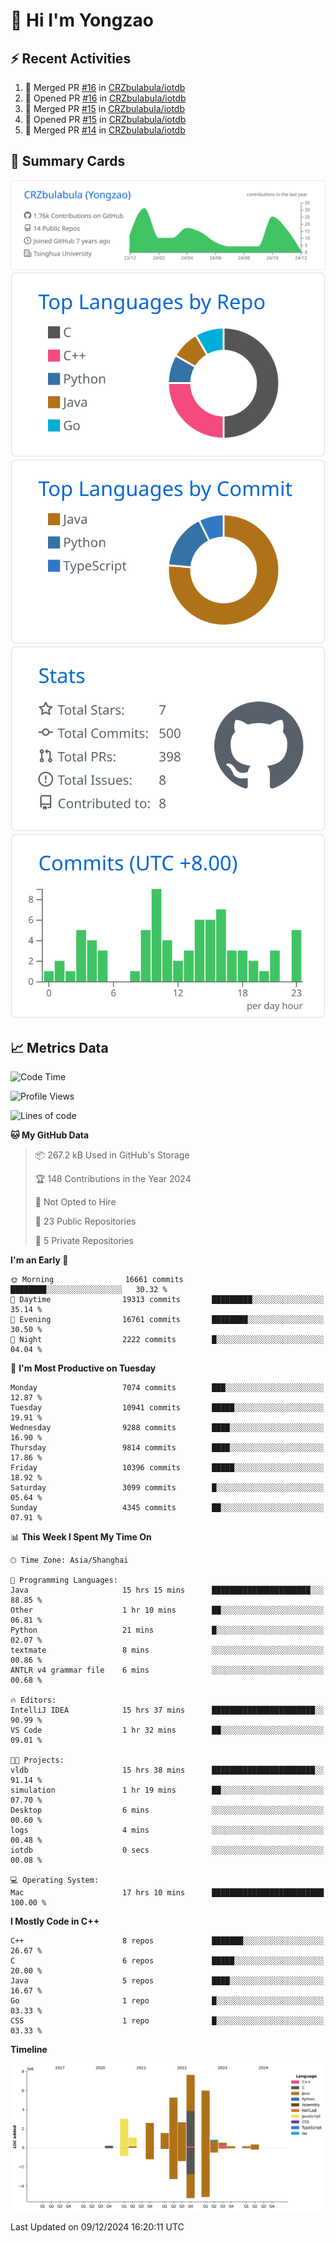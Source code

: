 # 👋 Hi I'm Yongzao

## ⚡ Recent Activities
<!--START_SECTION:activity-->
1. 🎉 Merged PR [#16](https://github.com/CRZbulabula/iotdb/pull/16) in [CRZbulabula/iotdb](https://github.com/CRZbulabula/iotdb)
2. 💪 Opened PR [#16](https://github.com/CRZbulabula/iotdb/pull/16) in [CRZbulabula/iotdb](https://github.com/CRZbulabula/iotdb)
3. 🎉 Merged PR [#15](https://github.com/CRZbulabula/iotdb/pull/15) in [CRZbulabula/iotdb](https://github.com/CRZbulabula/iotdb)
4. 💪 Opened PR [#15](https://github.com/CRZbulabula/iotdb/pull/15) in [CRZbulabula/iotdb](https://github.com/CRZbulabula/iotdb)
5. 🎉 Merged PR [#14](https://github.com/CRZbulabula/iotdb/pull/14) in [CRZbulabula/iotdb](https://github.com/CRZbulabula/iotdb)
<!--END_SECTION:activity-->

## 🎑 Summary Cards

[![](https://raw.githubusercontent.com/CRZbulabula/CRZbulabula/main/profile-summary-card-output/github/0-profile-details.svg)](https://github.com/vn7n24fzkq/github-profile-summary-cards)
[![](https://raw.githubusercontent.com/CRZbulabula/CRZbulabula/main/profile-summary-card-output/github/1-repos-per-language.svg)](https://github.com/vn7n24fzkq/github-profile-summary-cards) [![](https://raw.githubusercontent.com/CRZbulabula/CRZbulabula/main/profile-summary-card-output/github/2-most-commit-language.svg)](https://github.com/vn7n24fzkq/github-profile-summary-cards)
[![](https://raw.githubusercontent.com/CRZbulabula/CRZbulabula/main/profile-summary-card-output/github/3-stats.svg)](https://github.com/vn7n24fzkq/github-profile-summary-cards) [![](https://raw.githubusercontent.com/CRZbulabula/CRZbulabula/main/profile-summary-card-output/github/4-productive-time.svg)](https://github.com/vn7n24fzkq/github-profile-summary-cards)

## 📈 Metrics Data

<!--START_SECTION:waka-->
![Code Time](http://img.shields.io/badge/Code%20Time-746%20hrs%2042%20mins-blue)

![Profile Views](http://img.shields.io/badge/Profile%20Views-0-blue)

![Lines of code](https://img.shields.io/badge/From%20Hello%20World%20I%27ve%20Written-31.8%20million%20lines%20of%20code-blue)

**🐱 My GitHub Data** 

> 📦 267.2 kB Used in GitHub's Storage 
 > 
> 🏆 148 Contributions in the Year 2024
 > 
> 🚫 Not Opted to Hire
 > 
> 📜 23 Public Repositories 
 > 
> 🔑 5 Private Repositories 
 > 
**I'm an Early 🐤** 

```text
🌞 Morning                16661 commits       ████████░░░░░░░░░░░░░░░░░   30.32 % 
🌆 Daytime                19313 commits       █████████░░░░░░░░░░░░░░░░   35.14 % 
🌃 Evening                16761 commits       ████████░░░░░░░░░░░░░░░░░   30.50 % 
🌙 Night                  2222 commits        █░░░░░░░░░░░░░░░░░░░░░░░░   04.04 % 
```
📅 **I'm Most Productive on Tuesday** 

```text
Monday                   7074 commits        ███░░░░░░░░░░░░░░░░░░░░░░   12.87 % 
Tuesday                  10941 commits       █████░░░░░░░░░░░░░░░░░░░░   19.91 % 
Wednesday                9288 commits        ████░░░░░░░░░░░░░░░░░░░░░   16.90 % 
Thursday                 9814 commits        ████░░░░░░░░░░░░░░░░░░░░░   17.86 % 
Friday                   10396 commits       █████░░░░░░░░░░░░░░░░░░░░   18.92 % 
Saturday                 3099 commits        █░░░░░░░░░░░░░░░░░░░░░░░░   05.64 % 
Sunday                   4345 commits        ██░░░░░░░░░░░░░░░░░░░░░░░   07.91 % 
```


📊 **This Week I Spent My Time On** 

```text
🕑︎ Time Zone: Asia/Shanghai

💬 Programming Languages: 
Java                     15 hrs 15 mins      ██████████████████████░░░   88.85 % 
Other                    1 hr 10 mins        ██░░░░░░░░░░░░░░░░░░░░░░░   06.81 % 
Python                   21 mins             █░░░░░░░░░░░░░░░░░░░░░░░░   02.07 % 
textmate                 8 mins              ░░░░░░░░░░░░░░░░░░░░░░░░░   00.86 % 
ANTLR v4 grammar file    6 mins              ░░░░░░░░░░░░░░░░░░░░░░░░░   00.68 % 

🔥 Editors: 
IntelliJ IDEA            15 hrs 37 mins      ███████████████████████░░   90.99 % 
VS Code                  1 hr 32 mins        ██░░░░░░░░░░░░░░░░░░░░░░░   09.01 % 

🐱‍💻 Projects: 
vldb                     15 hrs 38 mins      ███████████████████████░░   91.14 % 
simulation               1 hr 19 mins        ██░░░░░░░░░░░░░░░░░░░░░░░   07.70 % 
Desktop                  6 mins              ░░░░░░░░░░░░░░░░░░░░░░░░░   00.60 % 
logs                     4 mins              ░░░░░░░░░░░░░░░░░░░░░░░░░   00.48 % 
iotdb                    0 secs              ░░░░░░░░░░░░░░░░░░░░░░░░░   00.08 % 

💻 Operating System: 
Mac                      17 hrs 10 mins      █████████████████████████   100.00 % 
```

**I Mostly Code in C++** 

```text
C++                      8 repos             ███████░░░░░░░░░░░░░░░░░░   26.67 % 
C                        6 repos             █████░░░░░░░░░░░░░░░░░░░░   20.00 % 
Java                     5 repos             ████░░░░░░░░░░░░░░░░░░░░░   16.67 % 
Go                       1 repo              █░░░░░░░░░░░░░░░░░░░░░░░░   03.33 % 
CSS                      1 repo              █░░░░░░░░░░░░░░░░░░░░░░░░   03.33 % 
```



**Timeline**

![Lines of Code chart](https://raw.githubusercontent.com/CRZbulabula/CRZbulabula/main/assets/bar_graph.png)


 Last Updated on 09/12/2024 16:20:11 UTC
<!--END_SECTION:waka-->

